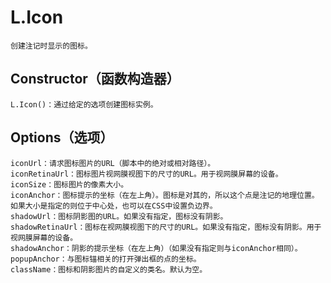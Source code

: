 #   L.Icon
    创建注记时显示的图标。
##  Constructor（函数构造器）
    L.Icon()：通过给定的选项创建图标实例。
##  Options（选项）
    iconUrl：请求图标图片的URL（脚本中的绝对或相对路径）。
    iconRetinaUrl：图标图片视网膜视图下的尺寸的URL。用于视网膜屏幕的设备。
    iconSize：图标图片的像素大小。
    iconAnchor：图标提示的坐标（在左上角）。图标是对其的，所以这个点是注记的地理位置。如果大小是指定的则位于中心处，也可以在CSS中设置负边界。
    shadowUrl：图标阴影图的URL。如果没有指定，图标没有阴影。
    shadowRetinaUrl：图标在视网膜视图下的尺寸的URL。如果没有指定，图标没有阴影。用于视网膜屏幕的设备。
    shadowAnchor：阴影的提示坐标（在左上角）（如果没有指定则与iconAnchor相同）。
    popupAnchor：与图标锚相关的打开弹出框的点的坐标。
    className：图标和阴影图片的自定义的类名。默认为空。